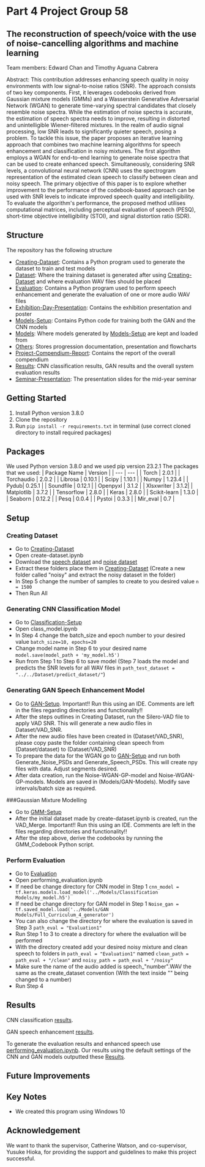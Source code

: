 # Part 4 Project Group 58

## The reconstruction of speech/voice with the use of noise-cancelling algorithms and machine learning

Team members: Edward Chan and Timothy Aguana Cabrera

Abstract: This contribution addresses enhancing speech quality in noisy environments with low signal-to-noise ratios (SNR). The approach consists of two key components. First, it leverages codebooks derived from Gaussian mixture models (GMMs) and a Wasserstein Generative Adversarial Network (WGAN) to generate time-varying spectral candidates that closely resemble noise spectra. While the estimation of noise spectra is accurate, the estimation of speech spectra needs to improve, resulting in distorted and unintelligible Wiener-filtered mixtures.
In the realm of audio signal processing, low SNR leads to significantly quieter speech, posing a problem. To tackle this issue, the paper proposes an iterative learning approach that combines two machine learning algorithms for speech enhancement and classification in noisy mixtures. The first algorithm employs a WGAN for end-to-end learning to generate noise spectra that can be used to create enhanced speech. Simultaneously, considering SNR levels, a convolutional neural network (CNN) uses the spectrogram representation of the estimated clean speech to classify between clean and noisy speech.
The primary objective of this paper is to explore whether improvement to the performance of the codebook-based approach can be used with SNR levels to indicate improved speech quality and intelligibility. To evaluate the algorithm's performance, the proposed method utilises computational matrices, including perceptual evaluation of speech (PESQ), short-time objective intelligibility (STOI), and signal distortion ratio (SDR).

## Structure
The repository has the following structure
- [Creating-Dataset](Creating-Dataset): Contains a Python program used to generate the dataset to train and test models
- [Dataset](Dataset): Where the training dataset is generated after using [Creating-Dataset](Creating-Dataset) and where evaluation WAV files should be placed
- [Evaluation](Evaluation): Contains a Python program used to perform speech enhancement and generate the evaluation of one or more audio WAV files
- [Exhibition-Day-Presentation](Exhibition-Day-Presentation): Contains the exhibition presentation and poster
- [Models-Setup](Models-Setup): Contains Python code for training both the GAN and the CNN models
- [Models](Models): Where models generated by [Models-Setup](Models-Setup) are kept and loaded from
- [Others](Others): Stores progression documentation, presentation and flowcharts
- [Project-Compendium-Report](Project-Compendium-Report): Contains the report of the overall compendium
- [Results](Results): CNN classification results, GAN results and the overall system evaluation results
- [Seminar-Presentation](Seminar-Presentation): The presentation slides for the mid-year seminar

## Getting Started
1. Install Python version 3.8.0
2. Clone the repository
3. Run `pip install -r requirements.txt` in terminal (use correct cloned directory to install required packages)

## Packages
We used Python version 3.8.0 and we used pip version 23.2.1
The packages that we used:
| Package Name | Version |
| --- | --- |
| Torch | 2.0.1 |
| Torchaudio | 2.0.2 |
| Librosa | 0.10.1 |
| Scipy | 1.10.1 |
| Numpy | 1.23.4 |
| Pydub| 0.25.1 |
| Soundfile | 0.12.1 |
| Openpyxl | 3.1.2 |
| Xlsxwriter | 3.1.2|
| Matplotlib | 3.7.2 |
| Tensorflow | 2.8.0 |
| Keras | 2.8.0 |
| Scikit-learn | 1.3.0 |
| Seaborn | 0.12.2 |
| Pesq | 0.0.4 |
| Pystoi | 0.3.3 |
| Mir_eval | 0.7 |


## Setup

### Creating Dataset
- Go to [Creating-Dataset](Creating-Dataset)
- Open create-dataset.ipynb
- Download the [speech dataset](https://www.kaggle.com/datasets/showmik50/vctk-dataset) and [noise dataset](https://www.kaggle.com/datasets/chrisfilo/demand)
- Extract these folders place them in [Creating-Dataset](Creating-Dataset) (Create a new folder called "noisy" and extract the noisy dataset in the folder)
- In Step 5 change the number of samples to create to you desired value `n = 1500`
- Then Run All

### Generating CNN Classification Model
- Go to [Classification-Setup](Models-Setup/Classification-Setup)
- Open class_model.ipynb
- In Step 4 change the batch_size and epoch number to your desired value `batch_size=10, epochs=20`
- Change model name in Step 6 to your desired name `model.save(model_path + 'my_model.h5')`
- Run from Step 1 to Step 6 to save model (Step 7 loads the model and predicts the SNR levels for all WAV files in `path_test_dataset = "../../Dataset/predict_dataset/"`)

### Generating GAN Speech Enhancement Model
- Go to [GAN-Setup](Models-Setup/GAN-Setup). Important!! Run this using an IDE. Comments are left in the files regarding directories and functionality!!
- After the steps outlines in Creating Dataset, run the Silero-VAD file to apply VAD SNR. This will generate a new audio files in Dataset/VAD_SNR.
- After the new audio files have been created in (Dataset/VAD_SNR), please copy paste the folder containing clean speech from (Dataset/dataset) to (Dataset/VAD_SNR)
- To prepare the data for the WGAN go to [GAN-Setup](Models-Setup/GAN-Setup) and run both Generate_Noise_PSDs and Generate_Speech_PSDs. This will create npy files with data. Adjust segments desired.
- After data creation, run the Noise-WGAN-GP-model and Noise-WGAN-GP-models. Models are saved in (Models/GAN-Models). Modify save intervals/batch size as required.

###Gaussian Mixture Modelling
- Go to [GMM-Setup](Models-Setup/GMM-Setup)
- After the initial dataset made by create-dataset.ipynb is created, run the VAD_Merge. Important!! Run this using an IDE. Comments are left in the files regarding directories and functionality!!
- After the step above, derive the codebooks by running the GMM_Codebook Python script.

### Perform Evaluation
- Go to [Evaluation](Evaluation)
- Open performing_evaluation.ipynb
- If need be change directory for CNN model in Step 1 `cnn_model = tf.keras.models.load_model('../Models/Classification Models/my_model.h5')`
- If need be change directory for GAN model in Step 1 `Noise_gan = tf.saved_model.load('../Models/GAN Models/Full_Curriculum_4_generator')`
- You can also change the directory for where the evaluation is saved in Step 3 `path_eval = "Evaluation1"`
- Run Step 1 to 3 to create a directory for where the evaluation will be performed
- With the directory created add your desired noisy mixture and clean speech to folders in `path_eval = "Evaluation1"` named `clean_path = path_eval + "/clean"` and `noisy_path = path_eval + "/noisy"`
- Make sure the name of the audio added is speech_"number".WAV the same as the create_dataset convention (With the text inside "" being changed to a number)
- Run Step 4

## Results
CNN classification [results](Result/CNN-classification-results).

GAN speech enhancement [results](Result/GAN-results).

To generate the evaluation results and enhanced speech use [performing_evaluation.ipynb](Evaluation). Our results using the default settings of the CNN and GAN models outputted these [Results](Result/Overall-system-results).

## Future Improvements

## Key Notes
- We created this program using Windows 10

## Acknowledgement
We want to thank the supervisor, Catherine Watson, and co-supervisor, Yusuke Hioka, for providing the support and guidelines to make this project successful.
